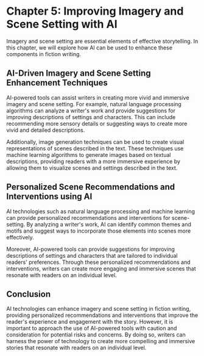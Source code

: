 Chapter 5: Improving Imagery and Scene Setting with AI
======================================================

Imagery and scene setting are essential elements of effective storytelling. In this chapter, we will explore how AI can be used to enhance these components in fiction writing.

AI-Driven Imagery and Scene Setting Enhancement Techniques
----------------------------------------------------------

AI-powered tools can assist writers in creating more vivid and immersive imagery and scene setting. For example, natural language processing algorithms can analyze a writer's work and provide suggestions for improving descriptions of settings and characters. This can include recommending more sensory details or suggesting ways to create more vivid and detailed descriptions.

Additionally, image generation techniques can be used to create visual representations of scenes described in the text. These techniques use machine learning algorithms to generate images based on textual descriptions, providing readers with a more immersive experience by allowing them to visualize scenes and settings described in the text.

Personalized Scene Recommendations and Interventions using AI
-------------------------------------------------------------

AI technologies such as natural language processing and machine learning can provide personalized recommendations and interventions for scene-setting. By analyzing a writer's work, AI can identify common themes and motifs and suggest ways to incorporate those elements into scenes more effectively.

Moreover, AI-powered tools can provide suggestions for improving descriptions of settings and characters that are tailored to individual readers' preferences. Through these personalized recommendations and interventions, writers can create more engaging and immersive scenes that resonate with readers on an individual level.

Conclusion
----------

AI technologies can enhance imagery and scene setting in fiction writing, providing personalized recommendations and interventions that improve the reader's experience and engagement with the story. However, it is important to approach the use of AI-powered tools with caution and consideration for potential risks and concerns. By doing so, writers can harness the power of technology to create more compelling and immersive stories that resonate with readers on an individual level.
